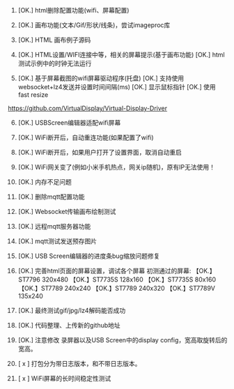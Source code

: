 1. [OK.] html删除配置功能(wifi、屏幕配置)
2. [OK.] 画布功能(文本/Gif/形状/线条)，尝试imageproc库
3. [OK.] HTML 画布例子源码
4. [OK.] HTML设置/WIFI连接中等，相关的屏幕提示(基于画布功能)
   [OK.] html测试示例中的时钟无法运行

5. [OK.] 基于屏幕截图的wifi屏幕驱动程序(托盘)
   [OK.] 支持使用websocket+lz4发送并设置时间间隔(ms)
   [OK.] 显示鼠标指针
   [OK.] 使用 fast resize

https://github.com/VirtualDisplay/Virtual-Display-Driver

6. [OK.] USBScreen编辑器适配wifi屏幕
7. [OK.] WiFi断开后，自动重连功能(如果配置了wifi)
8. [OK.] WiFi断开后，如果用户打开了设置界面，取消自动重启
9. [OK.] WiFi网关变了(例如小米手机热点，网关ip随机)，原有IP无法使用！
10. [OK.] 内存不足问题
11. [OK.] 删除mqtt配置功能
12. [OK.] Websocket传输画布绘制测试 

13. [OK.] 远程mqtt服务器功能
14. [OK.] mqtt测试发送预存图片
15. [OK.] USB Screen编辑器的进度条bug缩放问题修复
16. [OK.] 完善html页面的屏幕设置，调试各个屏幕
    初测通过的屏幕:
    【OK.】ST7796 320x480
    【OK.】ST7735S 128x160
    【OK.】ST7735S 80x160
    【OK.】ST7789 240x240
    【OK.】ST7789 240x320
    【OK.】ST7789V 135x240
17. [OK.] 最终测试gif/jpg/lz4解码能否成功
18. [OK.] 代码整理、上传新的github地址
19. [OK.] 注意修改 录屏器以及USB Screen中的display config，宽高取旋转后的宽高。
20. [ x ] 打包分为带日志版本，和不带日志版本。
21. [ x ] WiFi屏幕的长时间稳定性测试